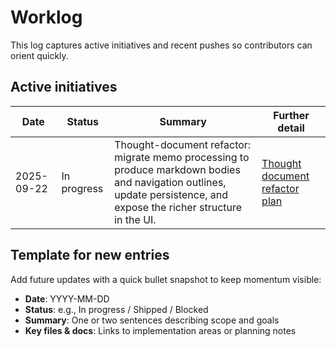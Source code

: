 # Worklog

This log captures active initiatives and recent pushes so contributors can orient quickly.

## Active initiatives

| Date       | Status      | Summary | Further detail |
| ---------- | ----------- | ------- | -------------- |
| 2025-09-22 | In progress | Thought-document refactor: migrate memo processing to produce markdown bodies and navigation outlines, update persistence, and expose the richer structure in the UI. | [Thought document refactor plan](thoughts/thought-document-plan.md) |

## Template for new entries

Add future updates with a quick bullet snapshot to keep momentum visible:

- **Date**: YYYY-MM-DD
- **Status**: e.g., In progress / Shipped / Blocked
- **Summary**: One or two sentences describing scope and goals
- **Key files & docs**: Links to implementation areas or planning notes

